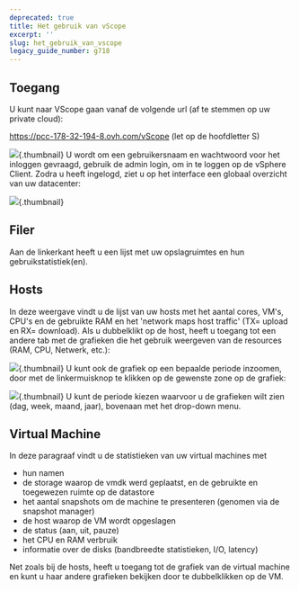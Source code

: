 ```yaml
---
deprecated: true
title: Het gebruik van vScope
excerpt: ''
slug: het_gebruik_van_vscope
legacy_guide_number: g718
---
```



## Toegang
U kunt naar VScope gaan vanaf de volgende url (af te stemmen op uw private cloud): 

https://pcc-178-32-194-8.ovh.com/vScope (let op de hoofdletter S)

![](images/img_368.jpg){.thumbnail}
U wordt om een gebruikersnaam en wachtwoord voor het inloggen gevraagd, gebruik de admin login, om in te loggen op de vSphere Client.
Zodra u heeft ingelogd, ziet u op het interface een globaal overzicht van uw datacenter:

![](images/img_364.jpg){.thumbnail}


## Filer
Aan de linkerkant heeft u een lijst met uw opslagruimtes en hun gebruikstatistiek(en).


## Hosts
In deze weergave vindt u de lijst van uw hosts met het aantal cores, VM's, CPU's en de gebruikte RAM en het 'network maps host traffic' (TX= upload en RX= download).
Als u dubbelklikt op de host, heeft u toegang tot een andere tab met de grafieken die het gebruik weergeven van de resources (RAM, CPU, Netwerk, etc.):

![](images/img_366.jpg){.thumbnail}
U kunt ook de grafiek op een bepaalde periode inzoomen, door met de linkermuisknop te klikken op de gewenste zone op de grafiek:

![](images/img_367.jpg){.thumbnail}
U kunt de periode kiezen waarvoor u de grafieken wilt zien (dag, week, maand, jaar), bovenaan met het drop-down menu.


## Virtual Machine
In deze paragraaf vindt u de statistieken van uw virtual machines met 

- hun namen
- de storage waarop de vmdk werd geplaatst, en de gebruikte en toegewezen ruimte op de datastore
- het aantal snapshots om de machine te presenteren (genomen via de snapshot manager)
- de host waarop de VM wordt opgeslagen
- de status (aan, uit, pauze)
- het CPU en RAM verbruik 
- informatie over de disks (bandbreedte statistieken, I/O, latency)


Net zoals bij de hosts, heeft u toegang tot de grafiek van de virtual machine en kunt u haar andere grafieken bekijken door te dubbelklikken op de VM.

